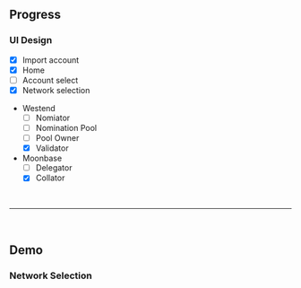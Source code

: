 ## Progress

### UI Design

- [x] Import account
- [x] Home
- [ ] Account select
- [x] Network selection
- Westend
  - [ ] Nomiator
  - [ ] Nomination Pool
  - [ ] Pool Owner
  - [x] Validator
- Moonbase
  - [ ] Delegator
  - [x] Collator

<br>

---

<br>

## Demo

### Network Selection

[](https://github.com/SubStake-App/substake-hackathon/tree/main/front-end/demo/network_selection.gif)
